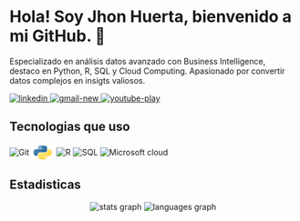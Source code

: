 # Hola! Soy Jhon Huerta, bienvenido a mi GitHub. 🚀
Especializado en análisis datos avanzado con Business Intelligence, destaco en Python, R, SQL y Cloud Computing. Apasionado por convertir datos complejos en insigts valiosos.

<a href="https://www.linkedin.com/in/jhonyonyhuertajaramillo">
  <img width="48" height="48" src="https://img.icons8.com/fluency/48/linkedin.png" alt="linkedin"/>
</a>
<a href="mailto:rkojh15@gmail.com">
  <img width="48" height="48" src="https://img.icons8.com/color/48/gmail-new.png" alt="gmail-new"/>
  
</a>
<a href="https://www.youtube.com/@jhonhuertajaramillo711">
  <img width="48" height="48" src="https://img.icons8.com/color/48/youtube-play.png" alt="youtube-play"/>
</a>



## Tecnologias que uso
<div style="display: inline_block">

  <img align="center" alt="Git" height="30" width="40"  src="https://cdn.jsdelivr.net/gh/devicons/devicon/icons/git/git-original.svg" />
  <img align="center" alt="Python" height="30" width="40" src="https://raw.githubusercontent.com/devicons/devicon/master/icons/python/python-original.svg"> 
  <img align="center" alt="R" height="30" width="40" src="https://upload.wikimedia.org/wikipedia/commons/thumb/1/1b/R_logo.svg/512px-R_logo.svg.png">
  <img align="center" alt="SQL" height="30" width="40" src="https://upload.wikimedia.org/wikipedia/commons/4/44/SQL_%D0%BB%D0%BE%D0%B3%D0%BE%D1%82%D0%B8%D0%BF.png">
  <img align="center" alt="Microsoft cloud" height="30" width="30" src="https://upload.wikimedia.org/wikipedia/commons/thumb/f/fa/Microsoft_Azure.svg/150px-Microsoft_Azure.svg.png" /> 

</div>

<div style="display: inline_block">

## Estadisticas
<div align="center">
  <img src="https://github-readme-stats.vercel.app/api?username=Faztt&hide_title=false&hide_rank=false&show_icons=true&include_all_commits=true&count_private=true&disable_animations=false&theme=dracula&locale=en&hide_border=false&order=1" height="150" alt="stats graph"  />
  <img src="https://github-readme-stats.vercel.app/api/top-langs?username=Faztt&locale=en&hide_title=false&layout=compact&card_width=320&langs_count=5&theme=dracula&hide_border=false&order=2" height="150" alt="languages graph"  />
</div>

